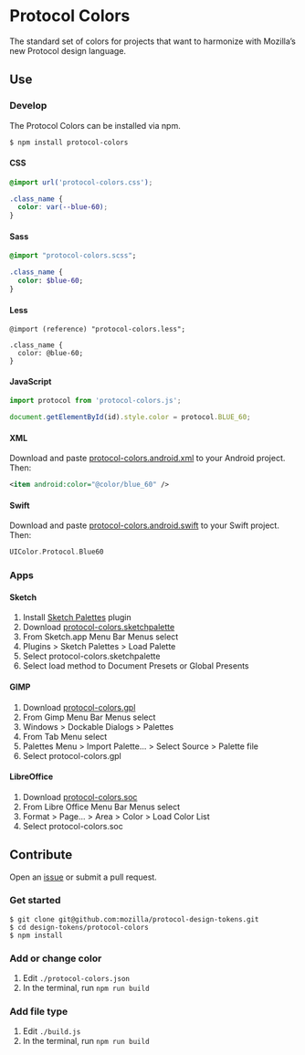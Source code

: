 # Protocol Colors

The standard set of colors for projects that want to harmonize with Mozilla’s new Protocol design language.

## Use

### Develop

The Protocol Colors can be installed via npm.

```bash
$ npm install protocol-colors
```

#### CSS

```css
@import url('protocol-colors.css');

.class_name {
  color: var(--blue-60);
}
```

#### Sass

```Sass
@import "protocol-colors.scss";

.class_name {
  color: $blue-60;
}
```

#### Less

```less
@import (reference) "protocol-colors.less";

.class_name {
  color: @blue-60;
}
```

#### JavaScript

```js
import protocol from 'protocol-colors.js';

document.getElementById(id).style.color = protocol.BLUE_60;
```

#### XML

Download and paste [protocol-colors.android.xml](https://github.com/mozilla/protocol-design-tokens/raw/master/protocol-colors/protocol-colors.android.xml) to your Android project. Then:

```xml
<item android:color="@color/blue_60" />
```

#### Swift

Download and paste [protocol-colors.android.swift](https://github.com/mozilla/protocol-design-tokens/raw/master/protocol-colors/protocol-colors.android.swift) to your Swift project. Then:

```swift
UIColor.Protocol.Blue60
```

### Apps

#### Sketch

1. Install [Sketch Palettes](https://github.com/andrewfiorillo/sketch-palettes/) plugin
2. Download [protocol-colors.sketchpalette](https://github.com/mozilla/protocol-design-tokens/raw/master/protocol-colors/protocol-colors.sketchpalette)
3. From Sketch.app Menu Bar Menus select
4. Plugins > Sketch Palettes > Load Palette
5. Select protocol-colors.sketchpalette
6. Select load method to Document Presets or Global Presents

#### GIMP

1. Download [protocol-colors.gpl](https://github.com/mozilla/protocol-design-tokens/raw/master/protocol-colors/protocol-colors.gpl)
2. From Gimp Menu Bar Menus select
3. Windows > Dockable Dialogs > Palettes
4. From Tab Menu select
5. Palettes Menu > Import Palette... > Select Source > Palette file
6. Select protocol-colors.gpl

#### LibreOffice

1. Download [protocol-colors.soc](https://github.com/mozilla/protocol-design-tokens/raw/master/protocol-colors/protocol-colors.soc)
2. From Libre Office Menu Bar Menus select
3. Format > Page... > Area > Color > Load Color List
4. Select protocol-colors.soc

## Contribute

Open an [issue](https://github.com/mozilla/protocol-design-tokens/issues/new) or submit a pull request.

### Get started

```
$ git clone git@github.com:mozilla/protocol-design-tokens.git
$ cd design-tokens/protocol-colors
$ npm install
```

### Add or change color

1. Edit `./protocol-colors.json`
2. In the terminal, run `npm run build`

### Add file type

1. Edit `./build.js`
2. In the terminal, run `npm run build`
